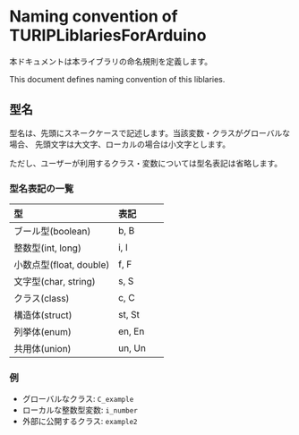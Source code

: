 # Naming convention of TURIPLiblariesForArduino

本ドキュメントは本ライブラリの命名規則を定義します。

This document defines naming convention of this liblaries.

## 型名

型名は、先頭にスネークケースで記述します。当該変数・クラスがグローバルな場合、
先頭文字は大文字、ローカルの場合は小文字とします。

ただし、ユーザーが利用するクラス・変数については型名表記は省略します。

### 型名表記の一覧

| 型                    　| 表記       |
| :--------------------- | :--------- |
| ブール型(boolean)       | b, B   　　|
| 整数型(int, long)       | i, I   　　|
| 小数点型(float, double) | f, F   　　|
| 文字型(char, string)    | s, S    　 |
| クラス(class)           | c, C    　 |
| 構造体(struct)          | st, St     |
| 列挙体(enum)            | en, En  　 |
| 共用体(union)           | un, Un  　 |

### 例

* グローバルなクラス: `C_example`
* ローカルな整数型変数: `i_number`
* 外部に公開するクラス: `example2`
